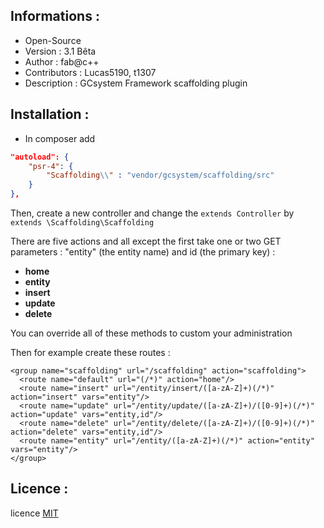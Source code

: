 ﻿Informations :
-----------

* Open-Source
* Version  : 3.1 Bêta
* Author : fab@c++
* Contributors : Lucas5190, t1307
* Description : GCsystem Framework scaffolding plugin

Installation :
-----------

* In composer add

```json
"autoload": {
	"psr-4": {
		"Scaffolding\\" : "vendor/gcsystem/scaffolding/src"
	}
},
```

Then, create a new controller and change the `extends Controller` by `extends \Scaffolding\Scaffolding`

There are five actions and all except the first take one or two GET parameters : "entity" (the entity name) and id (the primary key) : 

 - **home**
 - **entity**
 - **insert**
 - **update**
 - **delete**

You can override all of these methods to custom your administration

Then for example create these routes :

```text
<group name="scaffolding" url="/scaffolding" action="scaffolding">
  <route name="default" url="(/*)" action="home"/>
  <route name="insert" url="/entity/insert/([a-zA-Z]+)(/*)" action="insert" vars="entity"/>
  <route name="update" url="/entity/update/([a-zA-Z]+)/([0-9]+)(/*)" action="update" vars="entity,id"/>
  <route name="delete" url="/entity/delete/([a-zA-Z]+)/([0-9]+)(/*)" action="delete" vars="entity,id"/>
  <route name="entity" url="/entity/([a-zA-Z]+)(/*)" action="entity" vars="entity"/>
</group>
```

Licence :
-----------

licence [MIT](http://opensource.org/licenses/MIT)